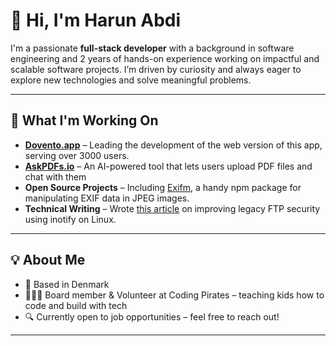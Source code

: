 

<!--
**Harun8/Harun8** is a ✨ _special_ ✨ repository because its `README.md` (this file) appears on your GitHub profile.

Here are some ideas to get you started:

- 🔭 I’m currently working on ...
- 🌱 I’m currently learning ...
- 👯 I’m looking to collaborate on ...
- 🤔 I’m looking for help with ...
- 💬 Ask me about ...
- 📫 How to reach me: ...
- 😄 Pronouns: ...
- ⚡ Fun fact: ...
-->
# 👋 Hi, I'm Harun Abdi

I'm a passionate **full-stack developer** with a background in software engineering and 2 years of hands-on experience working on impactful and scalable software projects. I’m driven by curiosity and always eager to explore new technologies and solve meaningful problems.

---

## 🚀 What I'm Working On

- **[Dovento.app](https://dovento.app)** – Leading the development of the web version of this app, serving over 3000 users.
- **[AskPDFs.io](https://www.askpdfs.io/)** – An AI-powered tool that lets users upload PDF files and chat with them
- **Open Source Projects** – Including [Exifm](https://www.npmjs.com/package/exifm), a handy npm package for manipulating EXIF data in JPEG images.
- **Technical Writing** – Wrote [this article](https://medium.com/@harunabdi8/mitigating-ftp-security-vulnerabilities-with-inotify-on-linux-5bb186a3c358) on improving legacy FTP security using inotify on Linux.

---

## 💡 About Me

- 📍 Based in Denmark  
- 🧑🏽‍🏫  Board member & Volunteer at Coding Pirates – teaching kids how to code and build with tech  
- 🔍 Currently open to job opportunities – feel free to reach out!

---
